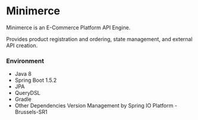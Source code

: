 # Minimerce

Minimerce is an E-Commerce Platform API Engine.

Provides product registration and ordering, state management, and external API creation.

### Environment
* Java 8
* Spring Boot 1.5.2 
* JPA
* QueryDSL
* Gradle
* Other Dependencies Version Management by Spring IO Platform - Brussels-SR1
